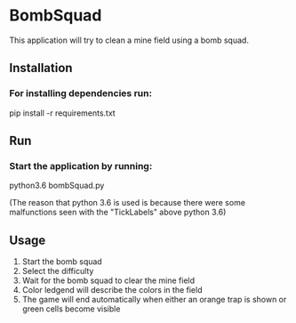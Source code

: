 # BombSquad

This application will try to clean a mine field using a bomb squad.

## Installation

### For installing dependencies run:
pip install -r requirements.txt

## Run

### Start the application by running:
python3.6 bombSquad.py

(The reason that python 3.6 is used is because there were some malfunctions seen with the "TickLabels" above python 3.6)

## Usage
1.  Start the bomb squad
2.  Select the difficulty
2.  Wait for the bomb squad to clear the mine field
3.  Color ledgend will describe the colors in the field
4.  The game will end automatically when either an orange trap is shown or green cells become visible
